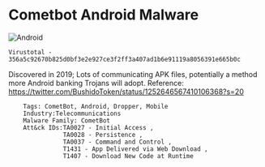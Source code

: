 # Cometbot Android Malware
![Android](https://img.shields.io/badge/Android-3DDC84?style=for-the-badge&logo=android&logoColor=white)

    Virustotal - 356a5c92670b825d0bf3e2e927ce3f2ff3a407ad1b6e91119a8056391e665b0c
Discovered in 2019;
Lots of communicating APK files, potentially a method more Android banking Trojans will adopt.
Reference: https://twitter.com/BushidoToken/status/1252646567410106368?s=20

        Tags: CometBot, Android, Dropper, Mobile
        Industry:Telecommunications
        Malware Family: CometBot
        Att&ck IDs:TA0027 - Initial Access , 
                   TA0028 - Persistence , 
                   TA0037 - Command and Control , 
                   T1431 - App Delivered via Web Download , 
                   T1407 - Download New Code at Runtime 
